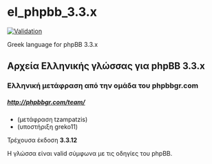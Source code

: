 # el_phpbb_3.3.x

[![Validation](https://github.com/tzampatzis/el_phpbb_3.3.x/actions/workflows/validator.yml/badge.svg)](https://github.com/tzampatzis/el_phpbb_3.3.x/actions/workflows/validator.yml)

Greek language for phpBB 3.3.x

Αρχεία Ελληνικής γλώσσας για phpBB 3.3.x
--------------------------------------

### Ελληνική μετάφραση από την ομάδα του phpbbgr.com
##### http://phpbbgr.com/team/

 * (μετάφραση tzampatzis)
 * (υποστήριξη greko11)

Τρέχουσα έκδοση **3.3.12**

Η γλώσσα είναι valid σύμφωνα με τις οδηγίες του phpBB.
